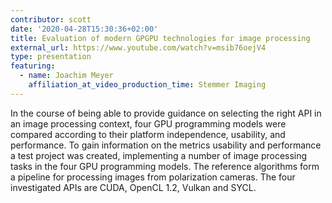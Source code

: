 ```yaml
---
contributor: scott
date: '2020-04-28T15:30:36+02:00'
title: Evaluation of modern GPGPU technologies for image processing
external_url: https://www.youtube.com/watch?v=msib76oejV4
type: presentation
featuring:
  - name: Joachim Meyer
    affiliation_at_video_production_time: Stemmer Imaging
---
```


In the course of being able to provide guidance on selecting the right API in an image processing context, four GPU
programming models were compared according to their platform independence, usability, and performance. To gain
information on the metrics usability and performance a test project was created, implementing a number of image
processing tasks in the four GPU programming models. The reference algorithms form a pipeline for processing images from
polarization cameras. The four investigated APIs are CUDA, OpenCL 1.2, Vulkan and SYCL. 
